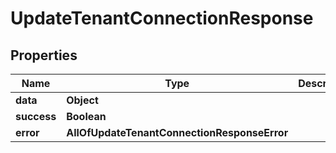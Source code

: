 # UpdateTenantConnectionResponse

## Properties
Name | Type | Description | Notes
------------ | ------------- | ------------- | -------------
**data** | **Object** |  |  [optional]
**success** | **Boolean** |  |  [optional]
**error** | **AllOfUpdateTenantConnectionResponseError** |  |  [optional]
